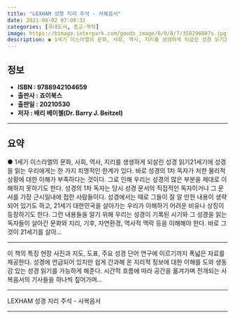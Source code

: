 ```yaml
---
title: "LEXHAM 성경 지리 주석 - 사복음서"
date: 2021-06-02 07:08:32
categories: [국내도서, 종교-역학]
image: https://bimage.interpark.com/goods_image/6/0/8/7/350296087s.jpg
description: ● 1세기 이스라엘의 문화, 사회, 역사, 지리를 생생하게 되살린 성경 읽기21세기에 성경을 읽는 우리에게는 한 가지 치명적인 한계가 있다. 바로 성경의 1차 독자가 처한 물리적 상황에 대한 이해가 부족하다는 것이다. 그로 인해 우리는 성경의 많은 부분을 제대로 이해하지 못하기도 한다
---
```


## **정보**

- **ISBN : 9788942104659**
- **출판사 : 죠이북스**
- **출판일 : 20210530**
- **저자 : 배리 베이첼(Dr. Barry J. Beitzel)**

------



## **요약**

●  1세기 이스라엘의 문화, 사회, 역사, 지리를 생생하게 되살린 성경 읽기21세기에 성경을 읽는 우리에게는 한 가지 치명적인 한계가 있다. 바로 성경의 1차 독자가 처한 물리적 상황에 대한 이해가 부족하다는 것이다. 그로 인해 우리는 성경의 많은 부분을 제대로 이해하지 못하기도 한다. 성경의 1차 독자는 당시 성경 문서의 직접적인 독자이거나 그 문서를 가장 근시일내에 접한 사람들이다. 성경에서는 때로 그들이 잘 알 만한 내용이 생략되어 있기도 하고, 21세기 대한민국을 살아가는 우리가 이해하기 어려운 비유나 상징이 등장하기도 한다. 그런 내용들을 알기 위해 우리는 성경이 기록된 시기와 그 성경을 읽는 독자들이 살아간 문화와 지리, 기후, 자연환경, 역사적 맥락 등을 이해해야 한다. 바로 그것이 21세기를 살아...

------

이 책의 특징
 현장 사진과 지도, 도표, 주요 성경 단어 연구에 이르기까지 폭넓은 자료를 제공한다.
 성경에 언급되어 있지만 쉽게 간과해 온 지리적 정보에 대한 이해를 도와 생동감 있는 성경 읽기를 가능하게 해준다.
 시간적 흐름에 따라 공간을 옮겨가며 전개되는 사복음서의 기사들을 하나씩 짚어가며... 

------


LEXHAM 성경 지리 주석 - 사복음서 

------



